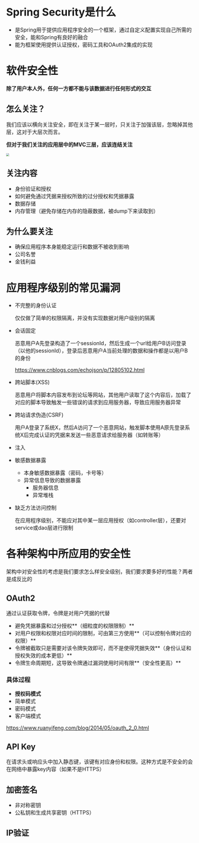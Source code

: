 # Spring Security是什么

+ 是Spring用于提供应用程序安全的一个框架，通过自定义配置实现自己所需的安全，能和Spring有良好的融合
+ 能为框架使用提供认证授权，密码工具和OAuth2集成的实现

# 软件安全性

**除了用户本人外，任何一方都不能与该数据进行任何形式的交互**

## 怎么关注？

我们应该以横向关注安全，即在关注于某一层时，只关注于加强该层，忽略掉其他层，这对于大层次而言。

**但对于我们关注的应用层中的MVC三层，应该连结关注**

<img src="https://cs8.intsig.net/sync/enhance_jpg?token=9F2A0ABE4A81415718AHL9EL&file_name=JRRE35QTe5VCAVArrMLhKPL7.jpg&t=1652689547818&rotate=0&mode=0" style="zoom:50%;" />

## 关注内容

+ 身份验证和授权
+ 如何避免通过凭据来授权所致的过分授权和凭据暴露
+ 数据存储
+ 内存管理（避免存储在内存的隐蔽数据，被dump下来读取到）

## 为什么要关注

+ 确保应用程序本身能稳定运行和数据不被收到影响
+ 公司名誉
+ 金钱利益



# 应用程序级别的常见漏洞

+ 不完整的身份认证

  仅仅做了简单的权限隔离，并没有实现数据对用户级别的隔离

+ 会话固定

  恶意用户A先登录构造了一个sessionId，然后生成一个url给用户B访问登录（以他的sessionId），登录后恶意用户A当前处理的数据和操作都是以用户B的身份

  https://www.cnblogs.com/echojson/p/12805102.html

+ 跨站脚本(XSS)

  恶意用户将脚本内容发布到论坛等网站，其他用户读取了这个内容后，加载了对应的脚本导致触发一些错误的请求到应用服务器，导致应用服务器异常

+ 跨站请求伪造(CSRF)

  用户A登录了系统X，然后A访问了一个恶意网站，触发脚本使用A原先登录系统X后完成认证的凭据来发送一些恶意请求给服务器（如转账等）

+ 注入

+ 敏感数据暴露

  + 本身敏感数据暴露（密码，卡号等）
  + 异常信息导致的数据暴露
    + 服务器信息
    + 异常堆栈

+ 缺乏方法访问控制

  在应用程序级别，不能应对其中某一层应用授权（如controller层），还要对service或dao层进行限制





# 各种架构中所应用的安全性

架构中对安全性的考虑是我们要求怎么样安全级别，我们要求要多好的性能？两者是成反比的

## OAuth2

通过认证获取令牌，令牌是对用户凭据的代替

+ 避免凭据暴露和过分授权**（细粒度的权限限制）**
+ 对用户权限和权限对应时间的限制，可由第三方使用**（可以控制令牌对应的权限）**
+ 令牌被截取只是需要对该令牌失效即可，而不是使得凭据失效**（身份认证和授权失效的成本更低）**
+ 令牌生命周期短，这导致令牌通过漏洞使用时间有限**（安全性更高）**

### 具体过程

+ **授权码模式**
+ 简单模式
+ 密码模式
+ 客户端模式

https://www.ruanyifeng.com/blog/2014/05/oauth_2_0.html

## API Key

在请求头或响应头中加入静态键，该键有对应身份和权限。这种方式是不安全的会在网络中暴露key内容（如果不是HTTPS）

## 加密签名

+ 非对称密钥
+ 公私钥和生成共享密钥（HTTPS）

## IP验证















